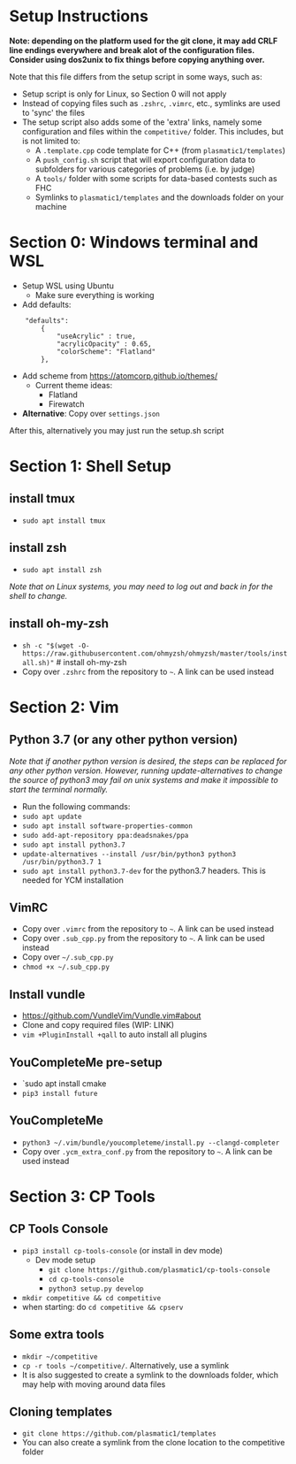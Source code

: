 # Setup Instructions

**Note: depending on the platform used for the git clone, it may add CRLF line endings everywhere and break alot of the configuration files.  Consider using dos2unix to fix things before copying anything over.**

Note that this file differs from the setup script in some ways, such as:

- Setup script is only for Linux, so Section 0 will not apply
- Instead of copying files such as `.zshrc`, `.vimrc`, etc., symlinks are used to 'sync' the files
- The setup script also adds some of the 'extra' links, namely some configuration and files within the `competitive/` folder.  This includes, but is not limited to:
    - A `.template.cpp` code template for C++ (from `plasmatic1/templates`)
    - A `push_config.sh` script that will export configuration data to subfolders for various categories of problems (i.e. by judge)
    - A `tools/` folder with some scripts for data-based contests such as FHC
    - Symlinks to `plasmatic1/templates` and the downloads folder on your machine

# Section 0: Windows terminal and WSL

- Setup WSL using Ubuntu
	- Make sure everything is working
- Add defaults:         
	
```
	"defaults":
        {
            "useAcrylic" : true,
			"acrylicOpacity" : 0.65,
			"colorScheme": "Flatland"
        },
```

- Add scheme from https://atomcorp.github.io/themes/
	- Current theme ideas:
		- Flatland
		- Firewatch
- **Alternative**: Copy over `settings.json`

After this, alternatively you may just run the setup.sh script

# Section 1: Shell Setup

## install tmux

- `sudo apt install tmux`

## install zsh

- `sudo apt install zsh`

_Note that on Linux systems, you may need to log out and back in for the shell to change._

## install oh-my-zsh

- `sh -c "$(wget -O- https://raw.githubusercontent.com/ohmyzsh/ohmyzsh/master/tools/install.sh)"` # install oh-my-zsh
- Copy over `.zshrc` from the repository to `~`.  A link can be used instead

# Section 2: Vim

## Python 3.7 (or any other python version)

_Note that if another python version is desired, the steps can be replaced for any other python version.  However, running update-alternatives to change the source of python3 may fail on unix systems and make it impossible to start the terminal normally._

- Run the following commands:
- `sudo apt update`
- `sudo apt install software-properties-common`
- `sudo add-apt-repository ppa:deadsnakes/ppa`
- `sudo apt install python3.7`
- `update-alternatives --install /usr/bin/python3 python3 /usr/bin/python3.7 1`
- `sudo apt install python3.7-dev` for the python3.7 headers.  This is needed for YCM installation

## VimRC

- Copy over `.vimrc` from the repository to `~`.  A link can be used instead
- Copy over `.sub_cpp.py` from the repository to `~`.  A link can be used instead
- Copy over `~/.sub_cpp.py`
- `chmod +x ~/.sub_cpp.py`

## Install vundle

- https://github.com/VundleVim/Vundle.vim#about
- Clone and copy required files (WIP: LINK)
- `vim +PluginInstall +qall` to auto install all plugins

## YouCompleteMe pre-setup

- `sudo apt install cmake
- `pip3 install future`

## YouCompleteMe 

- `python3 ~/.vim/bundle/youcompleteme/install.py --clangd-completer`
- Copy over `.ycm_extra_conf.py` from the repository to `~`.  A link can be used instead

# Section 3: CP Tools

## CP Tools Console

- `pip3 install cp-tools-console` (or install in dev mode)
	- Dev mode setup
		- `git clone https://github.com/plasmatic1/cp-tools-console`
		- `cd cp-tools-console`
		- `python3 setup.py develop`
- `mkdir competitive && cd competitive`
- when starting: do `cd competitive && cpserv`

## Some extra tools

- `mkdir ~/competitive`
- `cp -r tools ~/competitive/`.  Alternatively, use a symlink
- It is also suggested to create a symlink to the downloads folder, which may help with moving around data files

## Cloning templates

- `git clone https://github.com/plasmatic1/templates`
- You can also create a symlink from the clone location to the competitive folder
